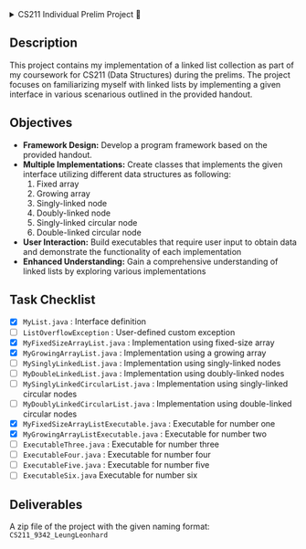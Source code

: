 <details>
  <summary>CS211 Individual Prelim Project 📘</summary>
  | Author: Leonhard Leung <br>
  | Course: CS211 <br>
  | Class Code: 9342
</details>

## Description
This project contains my implementation of a linked list collection as part of my coursework for CS211 (Data Structures) during the prelims. The project focuses on familiarizing myself with linked lists by implementing a given interface in various scenarious outlined in the provided handout.

## Objectives
* __Framework Design:__ Develop a program framework based on the provided handout.
* __Multiple Implementations:__ Create classes that implements the given interface utilizing different data structures as following:
  1. Fixed array
  2. Growing array
  3. Singly-linked node
  4. Doubly-linked node
  5. Singly-linked circular node
  6. Double-linked circular node
* __User Interaction:__ Build executables that require user input to obtain data and demonstrate the functionality of each implementation
* __Enhanced Understanding:__ Gain a comprehensive understanding of linked lists by exploring various implementations

## Task Checklist
- [x] `MyList.java` : Interface definition
- [ ] `ListOverflowException` : User-defined custom exception
- [x] `MyFixedSizeArrayList.java` : Implementation using fixed-size array
- [x] `MyGrowingArrayList.java` : Implementation using a growing array
- [ ] `MySinglyLinkedList.java` : Implementation using singly-linked nodes
- [ ] `MyDoubleLinkedList.java` : Implementation using doubly-linked nodes
- [ ] `MySinglyLinkedCircularList.java` : Implementation using singly-linked circular nodes
- [ ] `MyDoublyLinkedCircularList.java` : Implementation using double-linked circular nodes
- [x] `MyFixedSizeArrayListExecutable.java` : Executable for number one
- [x] `MyGrowingArrayListExecutable.java` : Executable for number two
- [ ] `ExecutableThree.java` : Executable for number three
- [ ] `ExecutableFour.java` : Executable for number four
- [ ] `ExecutableFive.java` : Executable for number five
- [ ] `ExecutableSix.java` Executable for number six

## Deliverables
A zip file of the project with the given naming format: `CS211_9342_LeungLeonhard`

